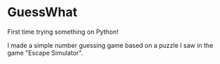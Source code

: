 # GuessWhat
First time trying something on Python!

I made a simple number guessing game based on a puzzle I saw in the game "Escape Simulator".

